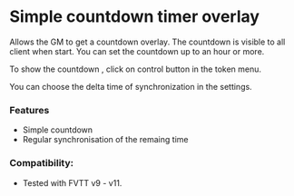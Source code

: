 # Simple countdown timer overlay

Allows the GM to get a countdown overlay. The countdown is visible to all client when start.
You can set the countdown up to an hour or more.

To show the countdown , click on control button in the token menu.

You can choose the delta time of synchronization in the settings.


### Features
- Simple countdown
- Regular synchronisation of the remaing time

### Compatibility:
- Tested with FVTT v9 - v11.
